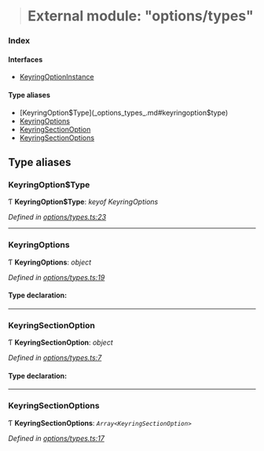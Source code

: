 > # External module: "options/types"

### Index

#### Interfaces

* [KeyringOptionInstance](../interfaces/_options_types_.keyringoptioninstance.md)

#### Type aliases

* [KeyringOption$Type](_options_types_.md#keyringoption$type)
* [KeyringOptions](_options_types_.md#keyringoptions)
* [KeyringSectionOption](_options_types_.md#keyringsectionoption)
* [KeyringSectionOptions](_options_types_.md#keyringsectionoptions)

## Type aliases

###  KeyringOption$Type

Ƭ **KeyringOption$Type**: *keyof KeyringOptions*

*Defined in [options/types.ts:23](https://github.com/polkadot-js/ui/blob/5da5645/packages/ui-keyring/src/options/types.ts#L23)*

___

###  KeyringOptions

Ƭ **KeyringOptions**: *object*

*Defined in [options/types.ts:19](https://github.com/polkadot-js/ui/blob/5da5645/packages/ui-keyring/src/options/types.ts#L19)*

#### Type declaration:

___

###  KeyringSectionOption

Ƭ **KeyringSectionOption**: *object*

*Defined in [options/types.ts:7](https://github.com/polkadot-js/ui/blob/5da5645/packages/ui-keyring/src/options/types.ts#L7)*

#### Type declaration:

___

###  KeyringSectionOptions

Ƭ **KeyringSectionOptions**: *`Array<KeyringSectionOption>`*

*Defined in [options/types.ts:17](https://github.com/polkadot-js/ui/blob/5da5645/packages/ui-keyring/src/options/types.ts#L17)*